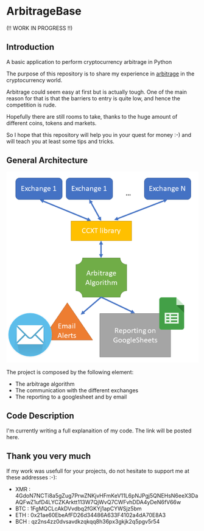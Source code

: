 # ArbitrageBase

(!! WORK IN PROGRESS !!)

## Introduction
A basic application to perform cryptocurrency arbitrage in Python

The purpose of this repository is to share my experience in [arbitrage](https://en.wikipedia.org/wiki/Arbitrage) in the cryptocurrency world.

Arbitrage could seem easy at first but is actually tough. One of the main reason for that is that the barriers to entry is quite low, and hence the competition is rude.

Hopefully there are still rooms to take, thanks to the huge amount of different coins, tokens and markets.

So I hope that this repository will help you in your quest for money :-) and will teach you at least some tips and tricks.

## General Architecture
![General Architecture](/img/Architecture.PNG)

The project is composed by the following element:
* The arbitrage algorithm
* The communication with the different exchanges
* The reporting to a googlesheet and by email

## Code Description
I'm currently writing a full explanaition of my code. The link will be posted here.

## Thank you very much
If my work was usefull for your projects, do not hesitate to support me at these addresses :-):
* XMR : 4GdoN7NCTi8a5gZug7PrwZNKjvHFmKeV11L6pNJPgj5QNEHsN6eeX3DaAQFwZ1ufD4LYCZKArktt113W7QjWvQ7CWFvhDDA4yDeN6fV66w
* BTC : 1FgMQCLcAkDVvdbq2fGKYj1apCYWSjz5bm
* ETH : 0x21ae60EbeAfFD26d34486A633F4102a4dA70E8A3
* BCH : qz2ns4zz0dvsavdkzqkqq8h36px3gkjk2q5pgv5r54
